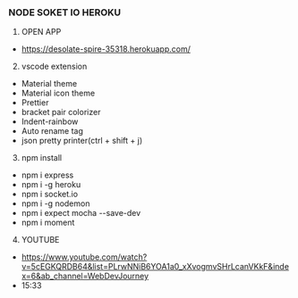 ### NODE SOKET IO HEROKU

1. OPEN APP
- https://desolate-spire-35318.herokuapp.com/

2. vscode extension
- Material theme
- Material icon theme
- Prettier
- bracket pair colorizer
- Indent-rainbow
- Auto rename tag
- json pretty printer(ctrl + shift + j)

3. npm install
- npm i express
- npm i -g heroku
- npm i socket.io
- npm i -g nodemon
- npm i expect mocha --save-dev
- npm i moment

4. YOUTUBE
- https://www.youtube.com/watch?v=5cEGKQRDB64&list=PLrwNNiB6YOA1a0_xXvogmvSHrLcanVKkF&index=6&ab_channel=WebDevJourney
- 15:33